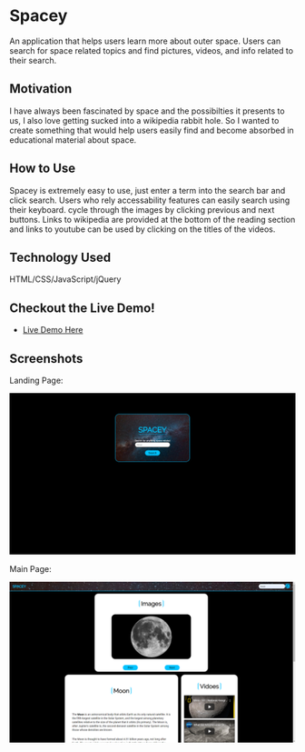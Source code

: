 # Spacey

An application that helps users learn more about outer space. Users can search for space related topics and find pictures, videos, and info related to their search.

## Motivation 

I have always been fascinated by space and the possibilties it presents to us, I also love getting sucked into a wikipedia rabbit hole. So I wanted to create something that would help users easily find and become absorbed in educational material about space.

## How to Use 

Spacey is extremely easy to use, just enter a term into the search bar and click search. Users who rely accessability features can easily search using their keyboard. cycle through the images by clicking previous and next buttons. Links to wikipedia are provided at the bottom of the reading section and links to youtube can be used by clicking on the titles of the videos.

## Technology Used

HTML/CSS/JavaScript/jQuery

## Checkout the Live Demo!

- [Live Demo Here](https://fevenden.github.io/Spacey/)

## Screenshots

Landing Page:

![landing](images/landing.png)

Main Page:

![landing](images/main.png)

